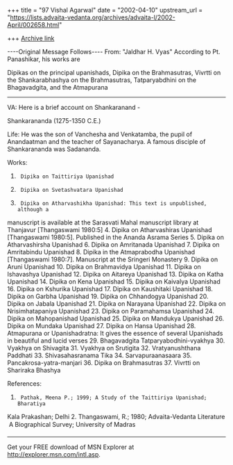+++
title = "97 Vishal Agarwal"
date = "2002-04-10"
upstream_url = "https://lists.advaita-vedanta.org/archives/advaita-l/2002-April/002658.html"

+++
[Archive link](https://lists.advaita-vedanta.org/archives/advaita-l/2002-April/002658.html)

----Original Message Follows----
From: "Jaldhar H. Vyas" <jaldhar at BRAINCELLS.COM>
According to Pt. Panashikar, his works are

Dipikas on the principal upanishads,
Dipika on the Brahmasutras,
Vivrtti on the Shankarabhashya on the Brahmasutras,
Tatparyabdhini on the Bhagavadgita,
and the Atmapurana
*****

VA: Here is a brief account on Shankaranand -

Shankarananda (1275-1350 C.E.)

Life:
He was the son of Vanchesha and Venkatamba, the pupil of Anandaatman and the
teacher of Sayanacharya. A famous disciple of Shankarananda was Sadananda.

Works:

1.      Dipika on Taittiriya Upanishad
2.      Dipika on Svetashvatara Upanishad
3.      Dipika on Atharvashikha Upanishad: This text is unpublished, although a
manuscript is available at the Sarasvati Mahal manuscript library at
Thanjavur [Thangaswami 1980:5]
4.      Dipika on Atharvashiras Upanishad [Thangaswami 1980:5]. Published in the
Ananda Asrama Series
5.      Dipika on Atharvashirsha Upanishad
6.      Dipika on Amritanada Upanishad
7.      Dipika on Amritabindu Upanishad
8.      Dipika in the Atmaprabodha Upanishad [Thangaswami 1980:7]. Manuscript at
the Sringeri Monastery
9.      Dipika on Aruni Upanishad
10.     Dipika on Brahmavidya Upanishad
11.     Dipika on Ishavashya Upanishad
12.     Dipika on Aitareya Upanishad
13.     Dipika on Katha Upanishad
14.     Dipika on Kena Upanishad
15.     Dipika on Kaivalya Upanishad
16.     Dipika on Kshurika Upanishad
17.     Dipika on Kaushitaki Upanishad
18.     Dipika on Garbha Upanishad
19.     Dipika on Chhandogya Upanishad
20.     Dipika on Jabala Upanishad
21.     Dipika on Narayana Upanishad
22.     Dipika on Nrisimhatapaniya Upanishad
23.     Dipika on Paramahamsa Upanishad
24.     Dipika on Mahopanishad Upanishad
25.     Dipika on Mandukya Upanishad
26.     Dipika on Mundaka Upanishad
27.     Dipika on Hansa Upanishad
28.     Atmapurana or Upanishadratna: It gives the essence of several Upanishads
in beautiful and lucid verses
29.     Bhagavadgita Tatparyabodhini-vyakhya
30.     Vyakhya on Shivagita
31.     Vyakhya on Srutigita
32.     Vratyanushthana Paddhati
33.     Shivasahasranama Tika
34.     Sarvapuraanasaara
35.     Pancakrosa-yatra-manjari
36.     Dipika on Brahmasutras
37.     Vivrtti on Shariraka Bhashya

References:

1.      Pathak, Meena P.; 1999; A Study of the Taittiriya Upanishad; Bharatiya
Kala Prakashan; Delhi
2.      Thangaswami, R.; 1980; Advaita-Vedanta Literature  A Biographical
Survey; University of Madras




_________________________________________________________________
Get your FREE download of MSN Explorer at http://explorer.msn.com/intl.asp.


